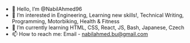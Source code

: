 - 👋 Hello, I’m @NabilAhmed96
- 👀 I’m interested in Engineering, Learning new skills!, Technical Writing, Programming, Motorbiking, Health & Fitness
- 🌱 I’m currently learning HTML, CSS, React, JS, Bash, Japanese, Czech
- 📫 How to reach me: Email - nabilahmed.bu@gmail.com
